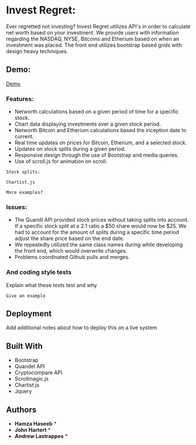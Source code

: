 # Invest Regret:

Ever regretted not investing? Invest Regret utilizes API's in order to calculate net worth based on your investment.
We provide users with information regarding the NASDAQ, NYSE, Bitcoins and Etherium based on when an investment was placed. The front end utilizes bootstrap based grids with design heavy techniques.

## Demo:
[Demo](investregret.com)

### Features:

* Networth calculations based on a given period of time for a specific stock.
* Chart data displaying investments over a given stock period.
* Networth Bitcoin and Etherium calculations based the inception date to current.
* Real time updates on prices for Bitcoin, Etherium, and a selected stock.
* Updates on stock splits during a given period.
* Responsive design through the use of Bootstrap and media queries.
* Use of scroll.js for animation on scroll.


```
Stock splits:
```

```
Chartist.js
```

```
More examples?
```

### Issues:
* The Quandl API provided stock prices without taking splits into account. If a specific stock split at a 2:1 ratio a $50 share would now be $25. We had to account for the amount of splits during a specific time period adjust the share price based on the end date.
* We repeatedly utilized the same class names during while developing the front end, which would overwrite changes.
* Problems coordinated Github pulls and merges.



### And coding style tests

Explain what these tests test and why

```
Give an example
```

## Deployment

Add additional notes about how to deploy this on a live system

## Built With

* Bootstrap
* Quandel API
* Cryptocompare API
* Scrollmagic.js
* Chartist.js
* Jquery

## Authors

* **Hamza Haseeb** *
* **John Hartert** *
* **Andrew Lastrappes** *
